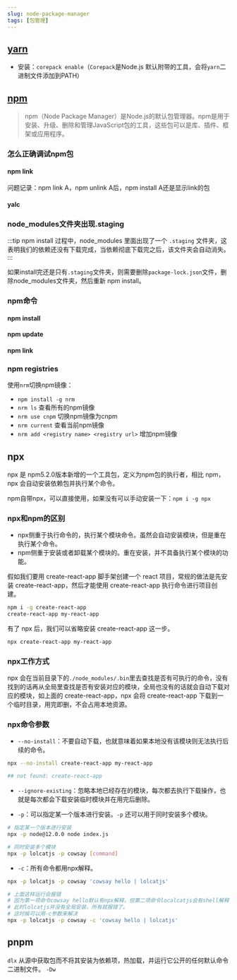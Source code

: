 ```yaml
---
slug: node-package-manager
tags: [包管理]
---
```


## [yarn](https://yarnpkg.com/)
- 安装：`corepack enable`（`Corepack`是Node.js 默认附带的工具，会将`yarn`二进制文件添加到PATH）

## [npm](https://docs.npmjs.com)
> npm（Node Package Manager）是Node.js的默认包管理器。npm是用于安装、升级、删除和管理JavaScript包的工具，这些包可以是库、插件、框架或应用程序。

### 怎么正确调试npm包
#### npm link
问题记录：npm link A，npm unlink A后，npm install A还是显示link的包

#### yalc

### node_modules文件夹出现.staging
:::tip
npm install 过程中，node_modules 里面出现了一个 `.staging` 文件夹，这表明我们的依赖还没有下载完成，当依赖彻底下载完之后，该文件夹会自动消失。
:::

如果install完还是只有`.staging`文件夹，则需要删除`package-lock.json`文件，删除node_modules文件夹，然后重新 npm install。

### npm命令
#### npm install
#### npm update
#### npm link

### npm registries
使用`nrm`切换npm镜像：
- `npm install -g nrm`
- `nrm ls` 查看所有的npm镜像
- `nrm use cnpm` 切换npm镜像为cnpm
- `nrm current` 查看当前npm镜像
- `nrm add <registry name> <registry url>` 增加npm镜像

## npx
npx 是 npm5.2.0版本新增的一个工具包，定义为npm包的执行者，相比 npm，npx 会自动安装依赖包并执行某个命令。

npm自带npx，可以直接使用，如果没有可以手动安装一下：`npm i -g npx`

### npx和npm的区别
- npx侧重于执行命令的，执行某个模块命令。虽然会自动安装模块，但是重在执行某个命令。
- npm侧重于安装或者卸载某个模块的。重在安装，并不具备执行某个模块的功能。

假如我们要用 create-react-app 脚手架创建一个 react 项目，常规的做法是先安装 create-react-app，然后才能使用 create-react-app 执行命令进行项目创建。
```bash
npm i -g create-react-app
create-react-app my-react-app
```

有了 npx 后，我们可以省略安装 create-react-app 这一步。
```bash
npx create-react-app my-react-app
```

### npx工作方式
npx 会在当前目录下的`./node_modules/.bin`里去查找是否有可执行的命令，没有找到的话再从全局里查找是否有安装对应的模块，全局也没有的话就会自动下载对应的模块，如上面的 create-react-app，npx 会将 create-react-app 下载到一个临时目录，用完即删，不会占用本地资源。

### npx命令参数
- `--no-install`：不要自动下载，也就意味着如果本地没有该模块则无法执行后续的命令。
```bash
npx --no-install create-react-app my-react-app

## not found: create-react-app
```

- `--ignore-existing`：忽略本地已经存在的模块，每次都去执行下载操作，也就是每次都会下载安装临时模块并在用完后删除。

- `-p`：可以指定某一个版本进行安装。`-p` 还可以用于同时安装多个模块。
```bash
# 指定某一个版本进行安装
npx -p node@12.0.0 node index.js

# 同时安装多个模块
npx -p lolcatjs -p cowsay [command]
```

- `-c`：所有命令都用npx解释。
```bash
npx -p lolcatjs -p cowsay 'cowsay hello | lolcatjs'

# 上面这样运行会报错
# 因为第一项命令cowsay hello默认有npx解释，但第二项命令localcatjs会有shell解释，
# 此时lolcatjs并没有全局安装，所有就报错了。
# 这时候可以用-c参数来解决
npx -p lolcatjs -p cowsay -c 'cowsay hello | lolcatjs'
```

## pnpm
`dlx`
从源中获取包而不将其安装为依赖项，热加载，并运行它公开的任何默认命令二进制文件。
`-Dw`